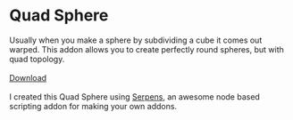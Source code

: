# Quad Sphere
Usually when you make a sphere by subdividing a cube it comes out warped. 
This addon allows you to create perfectly round spheres, but with quad topology.
<br></br>
<a href="https://github.com/blender-hub/quad-sphere/raw/main/quad_sphere_1.0.0.zip">Download</a>
<br></br>
I created this Quad Sphere using <a href="https://joshuaknauber.gumroad.com/l/serpens-b3d">Serpens</a>, an awesome node based scripting addon for making your own addons.
